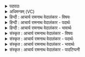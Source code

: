 <details><summary>पदपाठः</summary>

एषः꣢। दे꣣वः꣢। वि꣣पा꣢। कृ꣣तः꣢। अ꣡ति꣢꣯। ह्व꣡रा꣢꣯ꣳसि। धा꣣वति। प꣡व꣢꣯मानः। अ꣡दा꣢꣯भ्यः। अ। दा꣣भ्यः। १२६१।
</details>

<details><summary>अधिमन्त्रम् (VC)</summary>

- पवमानः सोमः
- शुनःशेप आजीगर्तिः स देवरातः कृत्रिमो वैश्वामित्रः
- गायत्री
- षड्जः
</details>

<details><summary>हिन्दी : आचार्य रामनाथ वेदालंकार - विषयः</summary>

आगे फिर उसी जीवात्मा का विषय है।
</details>

<details><summary>हिन्दी : आचार्य रामनाथ वेदालंकार - पदार्थः</summary>

पदार्थान्वयभाषाः -  (एषः) यह (विपा) मेधावी विद्वान् के द्वारा (कृतः) संस्कृत किया हुआ (पवमानः) पुरुषार्थी,अतएव (अदाभ्यः) किसी से पराजित न किया जा सकनेवाला (देवः) तेजस्वी जीवात्मा (ह्वरांसि) कुटिल कर्मों को वा कुटिल शत्रुओं को (अति) दूर करके (धावति) आगे बढ़ता है ॥६॥
</details>

<details><summary>हिन्दी : आचार्य रामनाथ वेदालंकार - भावार्थः</summary>

भावार्थभाषाः -  विद्वान् आचार्य के द्वारा जब मनुष्य का आत्मा संस्कृत किया जाता है,तब मनुष्य बलवान् होकर,सभी बाधाओं को पराजित करके समाज में अग्रगण्य हो जाता है ॥६॥
</details>

<details><summary>संस्कृत : आचार्य रामनाथ वेदालंकार - विषयः</summary>

अथ पुनरपि तमेव जीवात्मविषयमाह।
</details>

<details><summary>संस्कृत : आचार्य रामनाथ वेदालंकार - पदार्थः</summary>

पदार्थान्वयभाषाः -  (एषः) अयम् (विपा) मेधाविना विदुषा।[विप इति मेधाविनाम। निघं० ३।१५।] (कृतः) संस्कृतः (पवमानः) पुरुषार्थी।[पवते गतिकर्मा। निघं० २।१४।]अत एव (अदाभ्यः) केनापि पराजेतुमशक्यः (देवः) तेजस्वी जीवात्मा (ह्वरांसि) कुटिलानि कर्माणि,कुटिलान् शत्रून् वा।[ह्वृ कौटिल्ये,औणादिकः असुन् प्रत्ययः।] (अति) अतीत्य (धावति) अग्रे सरति ॥६॥
</details>

<details><summary>संस्कृत : आचार्य रामनाथ वेदालंकार - भावार्थः</summary>

भावार्थभाषाः -  विदुषाऽऽचार्येण यदा मनुष्यस्यात्मा संस्क्रियते तदा मनुष्यः सबलो भूत्वा सर्वा अपि बाधाः पराजित्य समाजेऽग्रगण्यो जायते ॥६॥
</details>

<details><summary>संस्कृत : आचार्य रामनाथ वेदालंकार - पादटिप्पनी</summary>

टिप्पणी:   १. ऋ० ९।३।२।
</details>